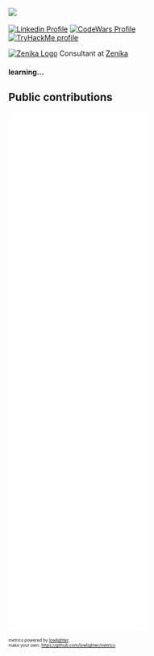 ![](header.png)

<p>
  <a href="https://www.linkedin.com/in/sylvain-lavazais"><img src="https://img.shields.io/badge/linkedin-sylvain_lavazais-blue.png" alt="Linkedin Profile" /></a>
  <a href="https://www.codewars.com/users/lavazais-sylvain"><img src="https://www.codewars.com/users/lavazais-sylvain/badges/small" alt="CodeWars Profile" /></a>
</br>
  <a href="https://tryhackme.com/p/Li77leSh4rk"><img src="https://tryhackme-badges.s3.amazonaws.com/Li77leSh4rk.png" alt="TryHackMe profile"></a>
</p>

<p>
  <a href="https://zenika.com/en-US"><img src="https://zenika.com/static/images/favicon-16x16.png" alt="Zenika Logo" /></a>
  Consultant at <a href="https://zenika.com/en-US">Zenika</a>
</p>

#### learning...



## Public contributions

![Metrics](./github-metrics.svg)

<div style="font-size: 0.6em">
metrics powered by <a href="https://github.com/lowlighter">lowlighter</a></br>
make your own: <a href="https://github.com/lowlighter/metrics">https://github.com/lowlighter/metrics</a>
</div>

